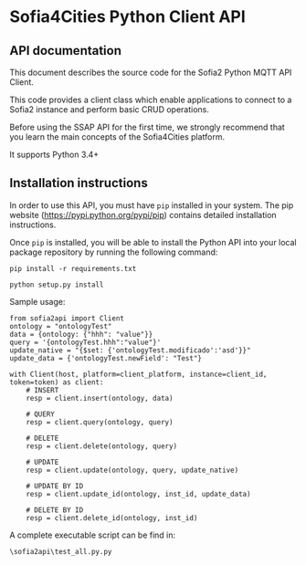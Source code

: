 Sofia4Cities Python Client API
============================

## API documentation

This document describes the source code for the Sofia2 Python MQTT API Client.

This code provides a client class which enable applications to connect to a Sofia2 instance and perform basic CRUD operations.

Before using the SSAP API for the first time, we strongly recommend that you learn the main concepts of the Sofia4Cities platform. 

It supports Python 3.4+

## Installation instructions

In order to use this API, you must have `pip` installed in your system. The pip website (https://pypi.python.org/pypi/pip) contains detailed installation instructions.

Once `pip` is installed, you will be able to install the Python API into your local package repository by running the following command:

	pip install -r requirements.txt
	
	python setup.py install


Sample usage:

	from sofia2api import Client
	ontology = "ontologyTest"
	data = {ontology: {"hhh": "value"}}
	query = '{ontologyTest.hhh":"value"}'
	update_native = "{$set: {'ontologyTest.modificado':'asd'}}"
	update_data = {'ontologyTest.newField': "Test"}
	
	with Client(host, platform=client_platform, instance=client_id, token=token) as client:
	    # INSERT
	    resp = client.insert(ontology, data)
	
	    # QUERY
	    resp = client.query(ontology, query)
	
	    # DELETE
	    resp = client.delete(ontology, query)
	
	    # UPDATE
	    resp = client.update(ontology, query, update_native)
	
	    # UPDATE BY ID
	    resp = client.update_id(ontology, inst_id, update_data)
	
	    # DELETE BY ID
	    resp = client.delete_id(ontology, inst_id)


A complete executable script can be find in:

    \sofia2api\test_all.py.py

